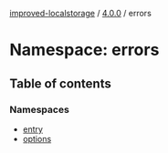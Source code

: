 [improved-localstorage](Home.md) / [4.0.0](4.0.0.md) / errors

# Namespace: errors

## Table of contents

### Namespaces

- [entry](4.0.0-errors.entry.md)
- [options](4.0.0-errors.options.md)

